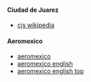 
#### Ciudad de Juarez

- [cjs wikipedia](https://en.wikipedia.org/wiki/Ciudad_Ju%C3%A1rez_International_Airport)

#### Aeromexico

- [aeromexico](https://www.aeromexico.com/es_mx/vuelos-a-ciudad-juarez?cq_src=GOOGLE&cq_cmp=71700000117790897&cq_con=Ciudad+Ju%C3%A1rez&cq_term=vuelos+a+ciudad+ju%C3%A1rez&cq_net=g&cq_med=PS_MEX_MDS_DSTNS-MX-LOAD-FCT_NB_ALY_99_PRF_IM_GGL_ES&cq_plt=gp&gad_source=1&gclid=Cj0KCQjwm7q-BhDRARIsACD6-fU61EC8xzEAtG8N-GiMW-c40xDUNXdlMo61U_-Jepd9vIZOq3WKSloaAq0gEALw_wcB&gclsrc=aw.ds)
- [aeromexico english](https://www.aeromexico.com/en_mx/flights-to-ciudad-juarez)
- [aeromexico english top](https://www.aeromexico.com/en_mx/)
